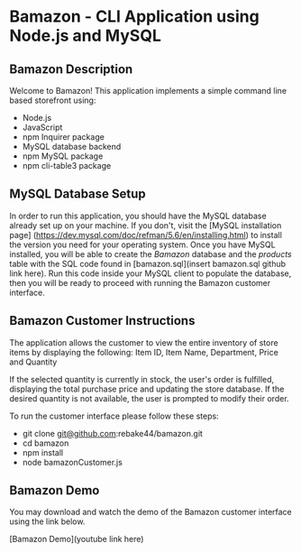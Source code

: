 # Bamazon - CLI Application using Node.js and MySQL

## Bamazon Description

Welcome to Bamazon! This application implements a simple command line based storefront using:
- Node.js
- JavaScript
- npm Inquirer package
- MySQL database backend
- npm MySQL package
- npm cli-table3 package

## MySQL Database Setup

In order to run this application, you should have the MySQL database already set up on your machine.  If you don't, visit the [MySQL installation page] (https://dev.mysql.com/doc/refman/5.6/en/installing.html) to install the version you need for your operating system.  Once you have MySQL installed, you will be able to create the *Bamazon* database and the *products* table with the SQL code found in [bamazon.sql](insert bamazon.sql github link here).  Run this code inside your MySQL client to populate the database, then you will be ready to proceed with running the Bamazon customer interface.

## Bamazon Customer Instructions

The application allows the customer to view the entire inventory of store items by displaying the following:
Item ID, Item Name, Department, Price and Quantity

If the selected quantity is currently in stock, the user's order is fulfilled, displaying the total purchase price and updating the store database.  If the desired quantity is not available, the user is prompted to modify their order.

To run the customer interface please follow these steps:

- git clone git@github.com:rebake44/bamazon.git
- cd bamazon
- npm install
- node bamazonCustomer.js

## Bamazon Demo

You may download and watch the demo of the Bamazon customer interface using the link below.

[Bamazon Demo](youtube link here)
